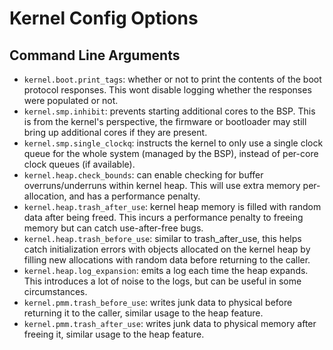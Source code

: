 # Kernel Config Options

## Command Line Arguments

- `kernel.boot.print_tags`: whether or not to print the contents of the boot protocol responses. This wont disable logging whether the responses were populated or not.
- `kernel.smp.inhibit`: prevents starting additional cores to the BSP. This is from the kernel's perspective, the firmware or bootloader may still bring up additional cores if they are present.
- `kernel.smp.single_clockq`: instructs the kernel to only use a single clock queue for the whole system (managed by the BSP), instead of per-core clock queues (if available).
- `kernel.heap.check_bounds`: can enable checking for buffer overruns/underruns within kernel heap. This will use extra memory per-allocation, and has a performance penalty.
- `kernel.heap.trash_after_use`: kernel heap memory is filled with random data after being freed. This incurs a performance penalty to freeing memory but can catch use-after-free bugs.
- `kernel.heap.trash_before_use`: similar to trash_after_use, this helps catch initialization errors with objects allocated on the kernel heap by filling new allocations with random data before returning to the caller.
- `kernel.heap.log_expansion`: emits a log each time the heap expands. This introduces a lot of noise to the logs, but can be useful in some circumstances.
- `kernel.pmm.trash_before_use`: writes junk data to physical before returning it to the caller, similar usage to the heap feature.
- `kernel.pmm.trash_after_use`: writes junk data to physical memory after freeing it, similar usage to the heap feature.

